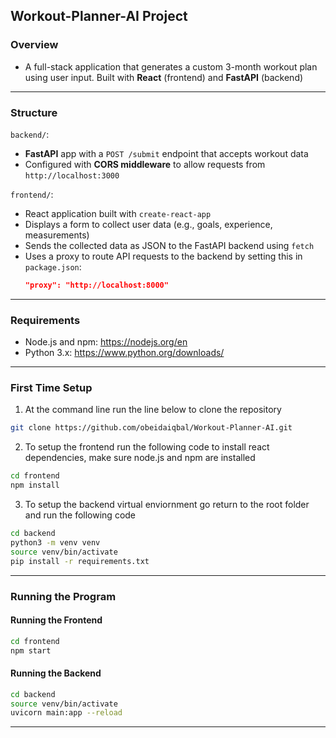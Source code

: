 ## Workout-Planner-AI Project

### Overview

- A full-stack application that generates a custom 3-month workout plan using user input. Built with **React** (frontend) and **FastAPI** (backend)

---

### Structure

`backend/`:
- **FastAPI** app with a `POST /submit` endpoint that accepts workout data
- Configured with **CORS middleware** to allow requests from `http://localhost:3000`

`frontend/`:
- React application built with `create-react-app`
- Displays a form to collect user data (e.g., goals, experience, measurements)
- Sends the collected data as JSON to the FastAPI backend using `fetch`
- Uses a proxy to route API requests to the backend by setting this in `package.json`:
  ```json
  "proxy": "http://localhost:8000"
  ```

---

### Requirements

- Node.js and npm: https://nodejs.org/en
- Python 3.x: https://www.python.org/downloads/

---

### First Time Setup

1. At the command line run the line below to clone the repository
```bash
git clone https://github.com/obeidaiqbal/Workout-Planner-AI.git
```
2. To setup the frontend run the following code to install react dependencies, make sure node.js and npm are installed
```bash
cd frontend
npm install
```
3. To setup the backend virtual enviornment go return to the root folder and run the following code
```bash
cd backend
python3 -m venv venv
source venv/bin/activate         
pip install -r requirements.txt
```

---

### Running the Program

#### Running the Frontend

```bash
cd frontend
npm start
```

#### Running the Backend

```bash
cd backend
source venv/bin/activate
uvicorn main:app --reload
```

---